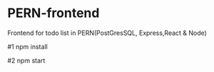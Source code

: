 # PERN-frontend
Frontend for todo list in PERN(PostGresSQL, Express,React & Node)

#1 npm install

#2 npm start
